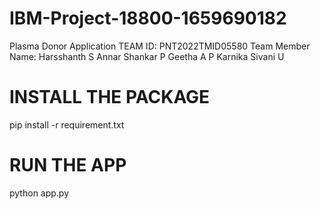 # IBM-Project-18800-1659690182
Plasma Donor Application
TEAM ID: PNT2022TMID05580
Team Member Name: 
Harsshanth S
Annar Shankar P
Geetha A P
Karnika Sivani U 

# INSTALL THE PACKAGE
pip install -r requirement.txt 

# RUN THE APP
python app.py

